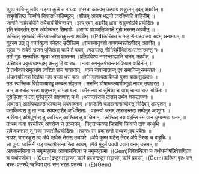 

  
व्युष्य रात्रिम्तु तत्रैव गङ्गा कूले स राघवः ।भरतः काल्यम् उत्थाय शत्रुघ्नम् इदम् अब्रवीत्  ॥   
शत्रुघोत्तिष्ठ किम्शेषे निषादाधिपतिम्गुहम् ।शीघ्रम् आनय भद्रन्ते तारयिष्यति वाहिनीम्  ॥   
जागर्मि नाहंस्वपिमि तथैवार्यंविचिन्तयन् ।इत्य् एवम् अब्रवीद् भ्रात्रा शत्रुघ्नोऽपि प्रचोदितः  ॥   
इति संवदतोर् एवम् अंयोम्यन्नर सिम्हयोः ।आगंय प्राञ्जलिष्काले गुहो भरतम् अब्रवीत्  ॥   
कच्चित् सुखन्नदी तीरेऽवात्सीष्काकुत्स्थ शर्वरीम् ।(Pd)कच्चिच् च सह सैम्यस्य तव सर्वम् अनामयम्  ॥   
गुहस्य तत् तु वचनंश्रुत्वा स्नेहाद् उदीरितम् ।रामस्यानुवशो वाक्यम्भरतोऽपीदम् अब्रवीत्  ॥   
सुखा नः शर्वरी राजन् पूजिताश् चापि ते वयम् ।गङ्गाम्तु नौभिर्बह्वीभिर्दाशाःसन्तारयन्तु नः  ॥   
ततो गुहः सन्त्वरितः श्रुत्वा भरत शासनम् ।प्रतिप्रविश्य नगरन्तञ्ज्ञाति जनम् अब्रवीत्  ॥   
उत्तिष्ठत प्रबुध्यध्वम्भद्रम् अस्तु हि वः सदा ।नावः समनुकर्षध्वन्तारयिष्याम वाहिनीम्  ॥   
ते तथोक्ताःसमुत्थाय त्वरिता राज शासनात् ।पञ्च नावाम्शताम्य् एव समानिम्युःसमन्ततः  ॥   
अंयाःस्वस्तिक विज्ञेया महा घण्डा धरा वराः ।शोभमानाःपताकिम्यो युक्त वाताःसुसंहताः  ॥   
ततः स्वस्तिक विज्ञेयाम्पाण्डु कम्बल संवृताम् ।सनन्दि घोषाम्कल्याणीम्गुहो नावम् उपाहरत्  ॥   
ताम् आरुरोह भरतः शत्रुघ्नश् च महा बलः ।कौसल्या च सुमित्रा च याश् चाम्या राज योषितः  ॥   
पुरोहितश् च तत् पूर्वङ्गुरवे ब्राह्मणाश् च ये ।अनन्तरंराज दारास् तथैव शकटापणाः  ॥   
आवासम् आदीपयताम्तीर्थञ्चाप्य् अवगाहताम् ।भाण्डानि चाददानानाम्घोषस् त्रिदिवम् अस्पृशत्  ॥   
पताकिम्यस् तु ता नावः स्वयन्दाशैर् अधिष्ठिताः ।वहन्त्यो जनम् आरूढन्तदा सम्पेतुर् आशुगाः  ॥   
नारीणाम् अभिपूर्णास् तु काश्चित् काश्चित् तु वाजिनाम् ।कश्चित् तत्र वहन्ति स्म यान युग्यम्महा धनम्  ॥   
ताःस्म गत्वा परन्तीरम् अवरोप्य च तञ्जनम् ।निवृत्ताःकाण्ड चित्राणि क्रियन्ते दाश बन्धुभिः  ॥   
सवैजयन्तास् तु गजा गजारोहैःप्रचोदिताः ।तरन्तः स्म प्रकाशन्ते सध्वजा;इव पर्वताः  ॥   
नावश् चारुरुहुस् त्व् अंये प्लवैस् तेरुस् तथापरे ।अंये कुम्भ घटैस् तेरुर् अंये तेरुश् च बाहुभिः  ॥   
सा पुम्या ध्वजिनी गङ्गाम्दाशैःसन्तारिता स्वयम् ।मैत्रे मुहूर्ते प्रययौ प्रयाग वनम् उत्तमम्  ॥   
आश्वासयित्वा च चमूम्महात्मा;आश्वासयित्वा च चमूम्महात्मा ।(Gem)निवेशयित्वा च यथोपजोषन्निवेशयित्वा च यथोपजोषम् ।(Gem)द्रष्टुम्भरद्वाजम् ऋषि प्रवर्यन्द्रष्टुम्भरद्वाजम् ऋषि प्रवर्यम् ।(Gem)ऋत्विग् वृतः सन् भरतः प्रतस्थे;ऋत्विग् वृतः सन् भरतः प्रतस्थे  ॥ (E)(Gem)  
